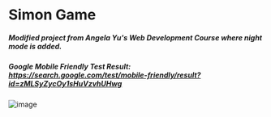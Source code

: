 # Simon Game
##### Modified project from Angela Yu's Web Development Course where night mode is added.
##### Google Mobile Friendly Test Result: https://search.google.com/test/mobile-friendly/result?id=zMLSyZycOy1sHuVzvhUHwg 
![image](https://user-images.githubusercontent.com/82281497/204535116-62b9ab7f-7a58-4806-bda1-9bfd8555768f.png)
